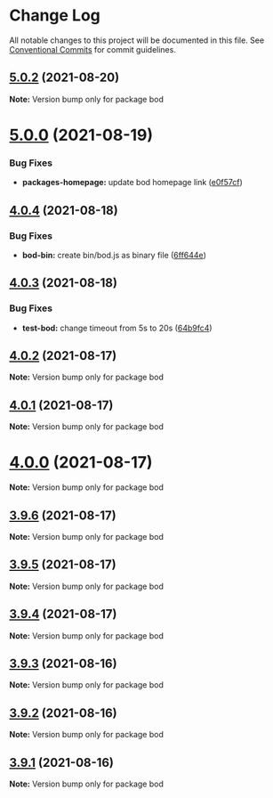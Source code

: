 # Change Log

All notable changes to this project will be documented in this file.
See [Conventional Commits](https://conventionalcommits.org) for commit guidelines.

## [5.0.2](https://github.com/sabertazimi/bod/compare/v5.0.1...v5.0.2) (2021-08-20)

**Note:** Version bump only for package bod





# [5.0.0](https://github.com/sabertazimi/bod/compare/v4.0.4...v5.0.0) (2021-08-19)


### Bug Fixes

* **packages-homepage:** update bod homepage link ([e0f57cf](https://github.com/sabertazimi/bod/commit/e0f57cf6b3c7c6a2b6bef1579bdafe1eb948df80))





## [4.0.4](https://github.com/sabertazimi/bod/compare/v4.0.3...v4.0.4) (2021-08-18)


### Bug Fixes

* **bod-bin:** create bin/bod.js as binary file ([6ff644e](https://github.com/sabertazimi/bod/commit/6ff644ef2e15b1aef2b34d1237d625c68b93ca61))





## [4.0.3](https://github.com/sabertazimi/bod/compare/v4.0.2...v4.0.3) (2021-08-18)


### Bug Fixes

* **test-bod:** change timeout from 5s to 20s ([64b9fc4](https://github.com/sabertazimi/bod/commit/64b9fc4dad4638207e77a1e207f21accf7d68f16))





## [4.0.2](https://github.com/sabertazimi/bod/compare/v4.0.1...v4.0.2) (2021-08-17)

**Note:** Version bump only for package bod





## [4.0.1](https://github.com/sabertazimi/bod/compare/v4.0.0...v4.0.1) (2021-08-17)

**Note:** Version bump only for package bod





# [4.0.0](https://github.com/sabertazimi/bod/compare/v3.9.6...v4.0.0) (2021-08-17)

**Note:** Version bump only for package bod





## [3.9.6](https://github.com/sabertazimi/bod/compare/v3.9.5...v3.9.6) (2021-08-17)

**Note:** Version bump only for package bod





## [3.9.5](https://github.com/sabertazimi/bod/compare/v3.9.4...v3.9.5) (2021-08-17)

**Note:** Version bump only for package bod





## [3.9.4](https://github.com/sabertazimi/bod/compare/v3.9.3...v3.9.4) (2021-08-17)

**Note:** Version bump only for package bod





## [3.9.3](https://github.com/sabertazimi/bod/compare/v3.9.2...v3.9.3) (2021-08-16)

**Note:** Version bump only for package bod





## [3.9.2](https://github.com/sabertazimi/bod/compare/v3.9.1...v3.9.2) (2021-08-16)

**Note:** Version bump only for package bod





## [3.9.1](https://github.com/sabertazimi/bod/compare/v3.9.0...v3.9.1) (2021-08-16)

**Note:** Version bump only for package bod

